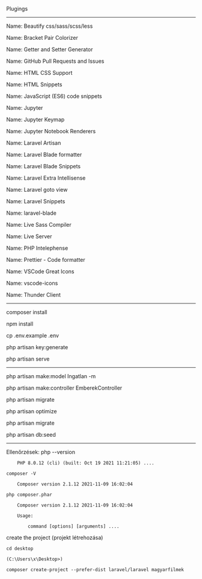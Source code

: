 Plugings
***
Name: Beautify css/sass/scss/less

Name: Bracket Pair Colorizer

Name: Getter and Setter Generator

Name: GitHub Pull Requests and Issues

Name: HTML CSS Support

Name: HTML Snippets

Name: JavaScript (ES6) code snippets

Name: Jupyter

Name: Jupyter Keymap

Name: Jupyter Notebook Renderers

Name: Laravel Artisan

Name: Laravel Blade formatter

Name: Laravel Blade Snippets

Name: Laravel Extra Intellisense

Name: Laravel goto view

Name: Laravel Snippets

Name: laravel-blade

Name: Live Sass Compiler

Name: Live Server

Name: PHP Intelephense

Name: Prettier - Code formatter

Name: VSCode Great Icons

Name: vscode-icons

Name: Thunder Client
***
composer install

npm install

cp .env.example .env

php artisan key:generate

php artisan serve

***
php artisan make:model Ingatlan -m

php artisan make:controller EmberekController

php artisan migrate

php artisan optimize

php artisan migrate

php artisan db:seed
***
Ellenőrzések:
	php --version
  
		PHP 8.0.12 (cli) (built: Oct 19 2021 11:21:05) ....
    
	composer -V
  
		Composer version 2.1.12 2021-11-09 16:02:04
    
	php composer.phar
  
		Composer version 2.1.12 2021-11-09 16:02:04
    
		Usage:
    
			command [options] [arguments] ....
      

create the project (projekt létrehozása)

	cd desktop
  
	(C:\Users\x\Desktop>)
  
	composer create-project --prefer-dist laravel/laravel magyarfilmek	

